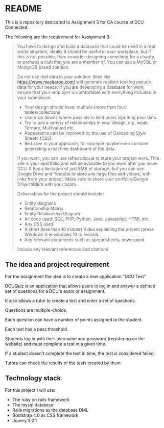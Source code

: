 # README

This is a repository dedicated to Assignment 3 for CA course at DCU Connected.

The following are the requirement for Assignment 3:

> You have to design and build a database that could be used in a real
> world situation, ideally it should be useful in your workplace, but if
> this is not possible, then consider designing something for a charity,
> or perhaps a club that you are a member of. You can use a MySQL or
> MongoDB based solution.
>
> Do not use real data in your solution. Sites like
> https://www.mockaroo.com/ will generate realistic looking pseudo data
> for your needs. If you are developing a database for work, ensure that
> your employer is comfortable with everything included in your
> submission.
>
>  - Your design should have: multiple (more than four) tables/collections
>  - Use drop downs where possible to limit users inputting poor data.
>  - Try to use a variety of relationships in your design, e.g. weak, Ternary, Mulitvalued etc.
>  - Appearance can be improved by the use of Cascading Style Sheets (CSS).
>  - Be brave in your approach, for example maybe even consider generating a real time dashboard of the data.
>
> If you want, you can use reflect.dcu.ie to store your project work.
> This site is your eportfolio and will be available to you even after
> you leave DCU. It has a limitation of just 5MB of storage, but you can
> use Google Drive and Youtube to store any large files and videos, with
> links from your project. Make sure to share your portfolio/Google
> Drive folders with your tutors.
>
> Deliverables for the project should include:
>
>  - Entity diagrams
>  - Relationship Matrix
>  - Entity Relationship Diagram
>  -  All code used: SQL, PHP, Python, Java, Javascript, HTML etc.
>  - Any CSS used
>  - A short (less than 10 minute) Video explaining the project (press Windows G in windows 10 to record).
>  - Any relevant documents such as    spreadsheets, powerpoint
>
> Include any relevant references and citations

## The idea and project requirement

For the assignment the idea is to create a new application "DCU Test"

DCUQuiz is an application that allows users to log in and answer a defined set of questions for a DCU's exam or assignment.

It also allows a tutor to create a test and enter a set of questions.

Questions are multiple-choice.

Each question can have a number of points assigned to the student.

Each test has a pass threshold.

Students log in with their username and password (registering on the website) and must complete a test in a given time.

If a student doesn't complete the test in time, the test is considered failed.

Tutors can check the results of the tests created by them.

## Technology stack

For this project I will use:

 - The ruby on rails framework
 - The mysql database
 - Rails migrations as the database DML
 - Bootstrap 4.0 as CSS framework
 - Jquery 3.2.1




